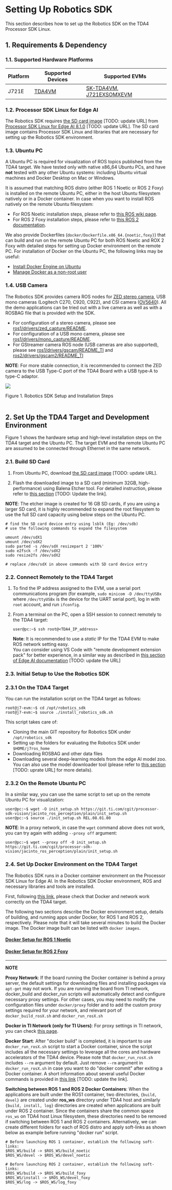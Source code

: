 
Setting Up Robotics SDK
=======================

This section describes how to set up the Robotics SDK on the TDA4 Processor SDK Linux.

## 1. Requirements & Dependency

### 1.1. Supported Hardware Platforms

 Platform | Supported Devices                           | Supported EVMs
----------|---------------------------------------------|-----------------------------------------------
 J721E    | [TDA4VM](https://www.ti.com/product/TDA4VM) | [SK-TDA4VM](https://www.ti.com/tool/SK-TDA4VM), [J721EXSOMXEVM](https://www.ti.com/tool/J721EXSOMXEVM)

### 1.2. Processor SDK Linux for Edge AI
The Robotics SDK requires [the SD card image](http://udc0393891.dhcp.ti.com/webgen/publish/nightly/PROCESSOR_SDK_LINUX_SK_TDA4VM/latest/exports/ti-processor-sdk-linux-sk-tda4vm-etcher-image.zip) [TODO: update URL] from [Processor SDK Linux for Edge AI 8.1.0](http://udc0393891.dhcp.ti.com/webgen/publish/nightly/PROCESSOR_SDK_LINUX_SK_TDA4VM/latest/index.html) [TODO: update URL]. The SD card image contains Processor SDK Linux and libraries that are necessary for setting up the Robotics SDK environment.

### 1.3. Ubuntu PC
A Ubuntu PC is required for visualization of ROS topics published from the TDA4 target. We have tested only with native x86_64 Ubuntu PCs, and have **not** tested with any other Ubuntu systems: including Ubuntu virtual machines and Docker Desktop on Mac or Windows.

It is assumed that matching ROS distro (either ROS 1 Noetic or ROS 2 Foxy) is installed on the remote Ubuntu PC, either in the host Ubuntu filesystem natively or in a Docker container. In case when you want to install ROS natively on the remote Ubuntu filesystem:
* For ROS Noetic installation steps, please refer to [this ROS wiki page](http://wiki.ros.org/noetic/Installation/Ubuntu).
* For ROS 2 Foxy installation steps, please refer to [this ROS 2 documentation](https://docs.ros.org/en/foxy/Installation.html).

We also provide Dockerfiles (`docker/Dockerfile.x86_64.{noetic,foxy}`) that can build and run on the remote Ubuntu PC for both ROS Noetic and ROX 2 Foxy with detailed steps for setting up Docker environment on the remote PC. For installation of Docker on the Ubuntu PC, the following links may be useful:
* [Install Docker Engine on Ubuntu](https://docs.docker.com/engine/install/ubuntu/)
* [Manage Docker as a non-root user](https://docs.docker.com/engine/install/linux-postinstall/#manage-docker-as-a-non-root-user)

### 1.4. USB Camera
The Robotics SDK provides camera ROS nodes for [ZED stereo camera](https://www.stereolabs.com/zed/), USB mono cameras (Logitech C270, C920, C922), and CSI camera ([OV5640](https://www.leopardimaging.com/product/cmos-sensor-modules/mipi-camera-modules/li-am65x-csi2)). All the demo applications can be tried out with a live camera as well as with a ROSBAG file that is provided with the SDK.

* For configuration of a stereo camera, please see [ros1/drivers/zed_capture/README](../ros1/drivers/zed_capture/README.md).
* For configuration of a USB mono camera, please see [ros1/drivers/mono_capture/README](../ros1/drivers/mono_capture/README.md).
* For GStreamer camera ROS node (USB cameras are also supported), please see [ros1/drivers/gscam/README_TI](../ros1/drivers/gscam/README_TI.md) and [ros2/drivers/gscam2/README_TI](../ros2/drivers/gscam2/README_TI.md)


**NOTE**: For more stable connection, it is recommended to connect the ZED camera to the USB Type-C port of the TDA4 Board with a USB type-A to type-C adaptor.

![](docs/tiovx_ros_setup.svg)
<figcaption>Figure 1. Robotics SDK Setup and Installation Steps</figcaption>
<br />

<!-- ================================================================================= -->
## 2. Set Up the TDA4 Target and Development Environment
Figure 1 shows the hardware setup and high-level installation steps on the TDA4 target and the Ubuntu PC. The target EVM and the remote Ubuntu PC are assumed to be connected through Ethernet in the same network.

### 2.1. Build SD Card

1. From Ubuntu PC, download [the SD card image](http://udc0393891.dhcp.ti.com/webgen/publish/nightly/PROCESSOR_SDK_LINUX_SK_TDA4VM/latest/exports/ti-processor-sdk-linux-sk-tda4vm-etcher-image.zip) [TODO: update URL].

2. Flash the downloaded image to a SD card (minimum 32GB, high-performance) using Balena Etcher tool. For detailed instruction, please refer to [this section](http://software-dl.ti.com/jacinto7/esd/processor-sdk-linux-sk-tda4vm/08_00_01_10/exports/docs/getting_started.html#software-setup) [TODO: Update the link].

**NOTE**: The etcher image is created for 16 GB SD cards, if you are using a larger SD card, it is highly recommended to expand the root filesystem to use the full SD card capacity using below steps on the Ubuntu PC.

```
# find the SD card device entry using lsblk (Eg: /dev/sdb)
# use the following commands to expand the filesystem

umount /dev/sdX1
umount /dev/sdX2
sudo parted -s /dev/sdX resizepart 2 '100%'
sudo e2fsck -f /dev/sdX2
sudo resize2fs /dev/sdX2

# replace /dev/sdX in above commands with SD card device entry
```

### 2.2. Connect Remotely to the TDA4 Target

1. To find the IP address assigned to the EVM, use a serial port communications program (for example, `sudo minicom -D /dev/ttyUSBx` where `/dev/ttyUSBx` is the device for the UART serial port), log in with `root` account, and run `ifconfig`.

2. From a terminal on the PC, open a SSH session to connect remotely to the TDA4 target:
    ```
    user@pc:~$ ssh root@<TDA4_IP_address>
    ```
    **Note**: It is recommended to use a *static* IP for the TDA4 EVM to make ROS network setting easy.<br />
    You can consider using VS Code with "remote development extension pack" for better experience, in a similar way as described in [this section of Edge AI documentation](http://software-dl.ti.com/jacinto7/esd/processor-sdk-linux-sk-tda4vm/08_00_01_10/exports/docs/getting_started.html#connect-remotely) [TODO: update the URL]

### 2.3. Initial Setup to Use the Robotics SDK
### 2.3.1 On the TDA4 Target
You can run the installation script on the TDA4 target as follows:
```
root@j7-evm:~$ cd /opt/robotics_sdk
root@j7-evm:~$ source ./install_robotics_sdk.sh
```
This script takes care of:
* Cloning the main GIT repository for Robotics SDK under `/opt/robotics_sdk`
* Setting up the folders for evaluating the Robotics SDK under `$HOME/j7ros_home`
* Downloading ROSBAG and other data files
* Downloading several deep-learning models from the edge AI model zoo. You can also use the model downloader tool (please refer to [this section](http://software-dl.ti.com/jacinto7/esd/processor-sdk-linux-sk-tda4vm/08_00_01_10/exports/docs/inference_models.html) [TODO: uprate URL] for more details).

### 2.3.2 On the Remote Ubuntu PC
In a similar way, you can use the same script to set up on the remote Ubuntu PC for visualization:
```
user@pc:~$ wget -O init_setup.sh https://git.ti.com/cgit/processor-sdk-vision/jacinto_ros_perception/plain/init_setup.sh
user@pc:~$ source ./init_setup.sh REL.08.01.00
```

**NOTE**: In a proxy network, in case the `wget` command above does not work, you can try again with adding `--proxy off` argument:
```
user@pc:~$ wget --proxy off -O init_setup.sh https://git.ti.com/cgit/processor-sdk-vision/jacinto_ros_perception/plain/init_setup.sh
```

### 2.4. Set Up Docker Environment on the TDA4 Target

The Robotics SDK runs in a Docker container environment on the Processor SDK Linux for Edge AI. In the Robotics SDK Docker environment, ROS and necessary libraries and tools are installed.

First, following [this link](https://docs.docker.com/get-started/#test-docker-installation), please check that Docker and network work correctly on the TDA4 target.

The following two sections describe the Docker environment setup, details of building, and running apps under Docker, for ROS 1 and ROS 2, respectively. Please note that it will take several minutes to build the Docker image. The Docker image built can be listed with `docker images`.

#### [Docker Setup for ROS 1 Noetic](./setting_docker_ros1.md)

#### [Docker Setup for ROS 2 Foxy](./setting_docker_ros2.md)

---
**NOTE**

**Proxy Network**: If the board running the Docker container is behind a proxy server, the default settings for downloading files and installing packages via `apt-get` may not work. If you are running the board from TI network, docker_build and docker_run scripts will automatically detect and configure necessary proxy settings. For other cases, you may need to modify the configuration files under `docker/proxy` folder and to add the custom proxy settings required for your network, and relevant port of `docker_build_rosX.sh` and `docker_run_rosX.sh`

**Docker in TI Network (only for TI Users)**: For proxy settings in TI network, you can check [this page](https://confluence.itg.ti.com/display/J7TDA4xSW/Docker+on+PC+in+TI+Proxy+Network).

**Docker Start**: After "docker build" is completed, it is important to use `docker_run_rosX.sh` script to start a Docker container, since the script includes all the necessary settings to leverage all the cores and hardware accelerators of the TDA4 device. Please note that `docker_run_rosX.sh` includes `--rm` argument by default. Just remove `--rm` argument in `docker_run_rosX.sh` in case you want to do "docker commit" after exiting a Docker container. A short information about several useful Docker commands is provided in [this link](http://software-dl.ti.com/jacinto7/esd/processor-sdk-linux-sk-tda4vm/08_00_01_10/exports/docs/docker_environment.html#additional-docker-commands) [TODO: update the link].

**Switching between ROS 1 and ROS 2 Docker Containers**: When the applications are built under the ROS1 container, two directories, `{build, devel}` are created under **ros_ws** directory under TDA4 host and similarly `{build, install, log}` directories are created when applications are built under ROS 2 container. Since the containers share the common space `ros_ws` on TDA4 host Linux filesystem, these directories need to be removed if switching between ROS 1 and ROS 2 containers. Alternatively, we can create different folders for each of ROS distro and apply soft-links as shown below as example before running "docker run" script.

```
# Before launching ROS 1 container, establish the following soft-links:
$ROS_WS/build -> $ROS_WS/build_noetic
$ROS_WS/devel -> $ROS_WS/devel_noetic

# Before launching ROS 2 container, establish the following soft-links:
$ROS_WS/build -> $ROS_WS/build_foxy
$ROS_WS/install -> $ROS_WS/devel_foxy
$ROS_WS/log -> $ROS_WS/log_foxy
```
